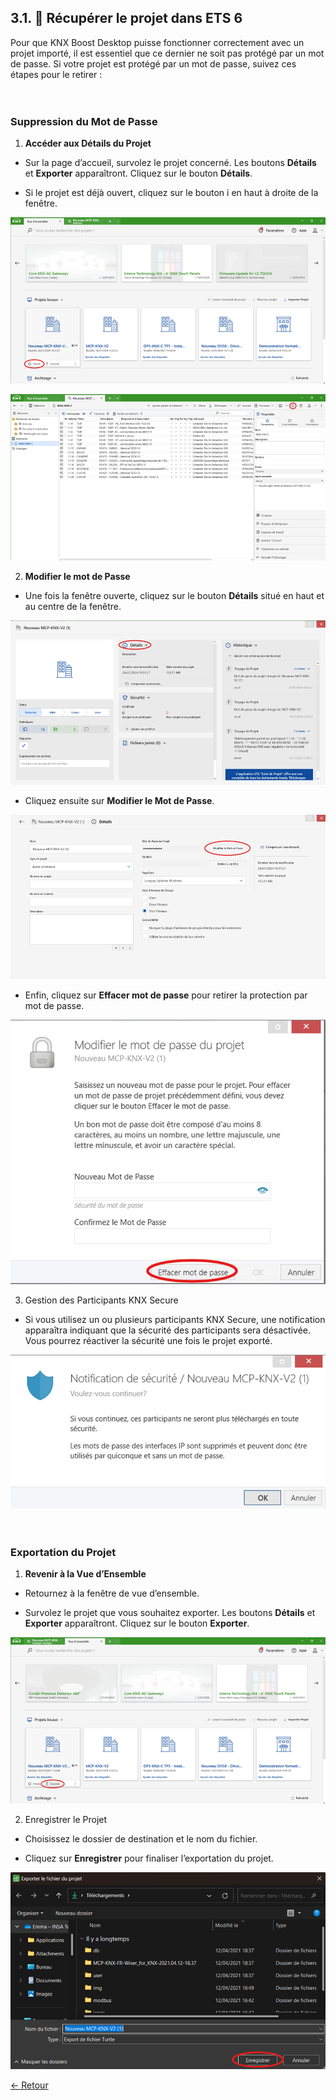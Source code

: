 ## 3.1. 📁️ Récupérer le projet dans ETS 6

Pour que KNX Boost Desktop puisse fonctionner correctement avec un projet importé, il est essentiel que ce dernier ne soit pas protégé par un mot de passe. Si votre projet est protégé par un mot de passe, suivez ces étapes pour le retirer :<br>
<br>
<br>
### Suppression du Mot de Passe

1.	**Accéder aux Détails du Projet**

- 	Sur la page d’accueil, survolez le projet concerné. Les boutons **Détails** et **Exporter** apparaîtront. Cliquez sur le bouton **Détails**.

- 	Si le projet est déjà ouvert, cliquez sur le bouton i en haut à droite de la fenêtre.

![img.png](pictures/img.png)

![img_1.png](pictures/img_1.png)

2. **Modifier le mot de Passe**

- Une fois la fenêtre ouverte, cliquez sur le bouton **Détails** situé en haut et au centre de la fenêtre.

![img_2.png](pictures/img_2.png)

- Cliquez ensuite sur **Modifier le Mot de Passe**.

![img_3.png](pictures/img_3.png)

- Enfin, cliquez sur **Effacer mot de passe** pour retirer la protection par mot de passe.

![img.png](pictures/img_4.png)

3.	Gestion des Participants KNX Secure
    
- Si vous utilisez un ou plusieurs participants KNX Secure, une notification apparaîtra indiquant que la sécurité des participants sera désactivée. Vous pourrez réactiver la sécurité une fois le projet exporté.

![img.png](pictures/img_5.png)<br>
<br>
<br>
### Exportation du Projet

1.	**Revenir à la Vue d’Ensemble**

- 	Retournez à la fenêtre de vue d’ensemble.

- 	Survolez le projet que vous souhaitez exporter. Les boutons **Détails** et **Exporter** apparaîtront. Cliquez sur le bouton **Exporter**.

![img_1.png](pictures/img_6.png)

2.	Enregistrer le Projet

- 	Choisissez le dossier de destination et le nom du fichier.

- 	Cliquez sur **Enregistrer** pour finaliser l’exportation du projet.

![img_2.png](pictures/img_7.png)


[← Retour](../README.md)
